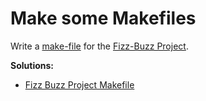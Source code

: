 # Make some Makefiles

Write a [make-file][makefile-notes] for the [Fizz-Buzz Project][fizzbuzz-proj].

**Solutions:**
 - [Fizz Buzz Project Makefile][fizzbuzz-proj-makefile-solution]

[makefile-notes]: notes/organizing_code/make_files.md
[fizzbuzz-proj]: ../../exercises/organizing_code/fizz_buzz_variations.md
[fizzbuzz-proj-makefile-solution]: https://github.com/flarnie/c-is-for-coding/blob/master/solutions/code_organization/fizz_buzz_variations/makefile
